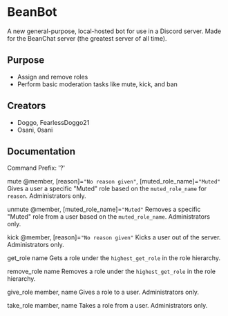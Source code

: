# BeanBot
A new general-purpose, local-hosted bot for use in a Discord server. 
Made for the BeanChat server (the greatest server of all time).

## Purpose
- Assign and remove roles
- Perform basic moderation tasks like mute, kick, and ban

## Creators
- Doggo, FearlessDoggo21
- Osani, 0sani

## Documentation
Command Prefix: '?'

mute @member, [reason]=`"No reason given"`, [muted_role_name]=`"Muted"`
Gives a user a specific "Muted" role based on the `muted_role_name` for `reason`. Administrators only. 

unmute @member, [muted_role_name]=`"Muted"`
Removes a specific "Muted" role from a user based on the `muted_role_name`. Administrators only.

kick @member, [reason]=`"No reason given"`
Kicks a user out of the server. Administrators only.

get_role name
Gets a role under the `highest_get_role` in the role hierarchy.

remove_role name
Removes a role under the `highest_get_role` in the role hierarchy.

give_role member, name
Gives a role to a user. Administrators only.

take_role mamber, name
Takes a role from a user. Administrators only.
